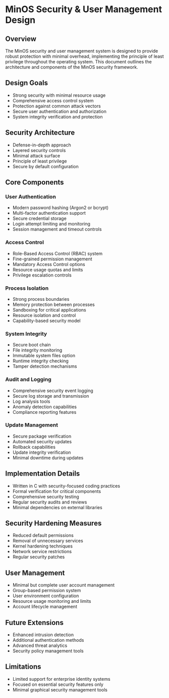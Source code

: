 # MinOS Security & User Management Design

## Overview
The MinOS security and user management system is designed to provide robust protection with minimal overhead, implementing the principle of least privilege throughout the operating system. This document outlines the architecture and components of the MinOS security framework.

## Design Goals
- Strong security with minimal resource usage
- Comprehensive access control system
- Protection against common attack vectors
- Secure user authentication and authorization
- System integrity verification and protection

## Security Architecture
- Defense-in-depth approach
- Layered security controls
- Minimal attack surface
- Principle of least privilege
- Secure by default configuration

## Core Components

### User Authentication
- Modern password hashing (Argon2 or bcrypt)
- Multi-factor authentication support
- Secure credential storage
- Login attempt limiting and monitoring
- Session management and timeout controls

### Access Control
- Role-Based Access Control (RBAC) system
- Fine-grained permission management
- Mandatory Access Control options
- Resource usage quotas and limits
- Privilege escalation controls

### Process Isolation
- Strong process boundaries
- Memory protection between processes
- Sandboxing for critical applications
- Resource isolation and control
- Capability-based security model

### System Integrity
- Secure boot chain
- File integrity monitoring
- Immutable system files option
- Runtime integrity checking
- Tamper detection mechanisms

### Audit and Logging
- Comprehensive security event logging
- Secure log storage and transmission
- Log analysis tools
- Anomaly detection capabilities
- Compliance reporting features

### Update Management
- Secure package verification
- Automated security updates
- Rollback capabilities
- Update integrity verification
- Minimal downtime during updates

## Implementation Details
- Written in C with security-focused coding practices
- Formal verification for critical components
- Comprehensive security testing
- Regular security audits and reviews
- Minimal dependencies on external libraries

## Security Hardening Measures
- Reduced default permissions
- Removal of unnecessary services
- Kernel hardening techniques
- Network service restrictions
- Regular security patches

## User Management
- Minimal but complete user account management
- Group-based permission system
- User environment configuration
- Resource usage monitoring and limits
- Account lifecycle management

## Future Extensions
- Enhanced intrusion detection
- Additional authentication methods
- Advanced threat analytics
- Security policy management tools

## Limitations
- Limited support for enterprise identity systems
- Focused on essential security features only
- Minimal graphical security management tools
